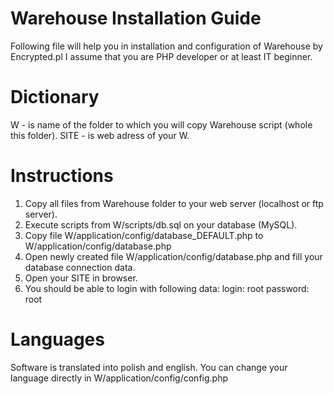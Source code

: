 Warehouse Installation Guide
==========
Following file will help you in installation and configuration of Warehouse by Encrypted.pl
I assume that you are PHP developer or at least IT beginner.

Dictionary
==========
W - is name of the folder to which you will copy Warehouse script (whole this folder).
SITE - is web adress of your W. 

Instructions
==========
1. Copy all files from Warehouse folder to your web server (localhost or ftp server).
2. Execute scripts from W/scripts/db.sql on your database (MySQL).
3. Copy file W/application/config/database_DEFAULT.php to W/application/config/database.php
4. Open newly created file W/application/config/database.php and fill your database connection data.
5. Open your SITE in browser.
6. You should be able to login with following data:
	login:		root
	password:	root

Languages
==========
Software is translated into polish and english. You can change your language directly in W/application/config/config.php